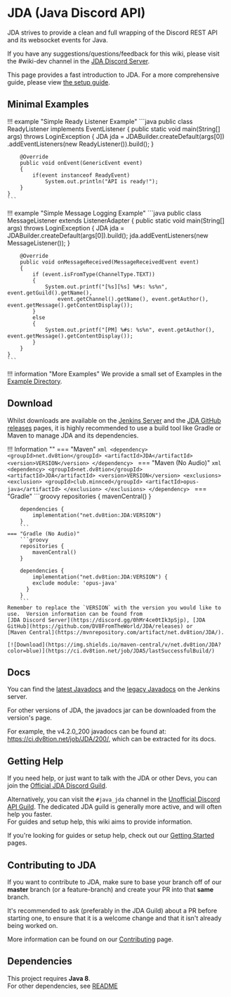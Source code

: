 # JDA (Java Discord API)
JDA strives to provide a clean and full wrapping of the Discord REST API and its websocket events for Java.

If you have any suggestions/questions/feedback for this wiki, please visit the #wiki-dev channel in the [JDA Discord Server](https://discord.gg/0hMr4ce0tIk3pSjp).

This page provides a fast introduction to JDA.  For a more comprehensive guide, please view [the setup guide](../using-jda/getting-started.md). 

## Minimal Examples
!!! example "Simple Ready Listener Example"
    ```java
    public class ReadyListener implements EventListener
    {
        public static void main(String[] args)
        throws LoginException
        {
            JDA jda = JDABuilder.createDefault(args[0])
                .addEventListeners(new ReadyListener()).build();
        }

        @Override
        public void onEvent(GenericEvent event)
        {
            if(event instanceof ReadyEvent)
                System.out.println("API is ready!");
        }
    }
    ```

!!! example "Simple Message Logging Example"
    ```java
    public class MessageListener extends ListenerAdapter
    {
        public static void main(String[] args)
        throws LoginException
        {
            JDA jda = JDABuilder.createDefault(args[0]).build();
            jda.addEventListeners(new MessageListener());
        }

        @Override
        public void onMessageReceived(MessageReceivedEvent event)
        {
            if (event.isFromType(ChannelType.TEXT))
            {
                System.out.printf("[%s][%s] %#s: %s%n", event.getGuild().getName(),
                    event.getChannel().getName(), event.getAuthor(), event.getMessage().getContentDisplay());
            }
            else
            {
                System.out.printf("[PM] %#s: %s%n", event.getAuthor(), event.getMessage().getContentDisplay());
            }
        }
    }
    ```
!!! information "More Examples"
    We provide a small set of Examples in the [Example Directory](https://github.com/DV8FromTheWorld/JDA/tree/master/src/examples/java).

## Download
Whilst downloads are available on the [Jenkins Server](https://ci.dv8tion.net/job/JDA5/) and the [JDA GitHub releases](https://github.com/DV8FromTheWorld/JDA/releases) pages, 
it is highly recommended to use a build tool like Gradle or Maven to manage JDA and its dependencies.

!!! Information ""
    === "Maven"
        ```xml
        <dependency>
          <groupId>net.dv8tion</groupId>
          <artifactId>JDA</artifactId>
          <version>VERSION</version>
        </dependency>
        ```
    === "Maven (No Audio)"
        ```xml
        <dependency>
          <groupId>net.dv8tion</groupId>
          <artifactId>JDA</artifactId>
          <version>VERSION</version>
          <exclusions>
            <exclusion>
              <groupId>club.minnced</groupId>
              <artifactId>opus-java</artifactId>
            </exclusion>
          </exclusions>
        </dependency>
        ```
    === "Gradle"
        ```groovy
        repositories {
            mavenCentral()
        }
        
        dependencies {
            implementation("net.dv8tion:JDA:VERSION")
        }
        ```
    === "Gradle (No Audio)"
        ```groovy
        repositories {
            mavenCentral()
        }
        
        dependencies {
            implementation("net.dv8tion:JDA:VERSION") {
            exclude module: 'opus-java'
          }
        }
        ```
    Remember to replace the `VERSION` with the version you would like to use.  Version information can be found from 
    [JDA Discord Server](https://discord.gg/0hMr4ce0tIk3pSjp), [JDA GitHub](https://github.com/DV8FromTheWorld/JDA/releases) or 
    [Maven Central](https://mvnrepository.com/artifact/net.dv8tion/JDA/).
    
    [![Download](https://img.shields.io/maven-central/v/net.dv8tion/JDA?color=blue)](https://ci.dv8tion.net/job/JDA5/lastSuccessfulBuild/)


## Docs
You can find the [latest Javadocs](https://ci.dv8tion.net/job/JDA5/javadoc/) and the [legacy Javadocs](https://ci.dv8tion.net/job/JDA/javadoc/) on the Jenkins server.

For other versions of JDA, the javadocs jar can be downloaded from the version's page.

For example, the v4.2.0_200 javadocs can be found at:
<https://ci.dv8tion.net/job/JDA/200/>, which can be extracted for its docs.

## Getting Help
If you need help, or just want to talk with the JDA or other Devs, you can join the [Official JDA Discord Guild](https://discord.gg/0hMr4ce0tIl3SLv5).

Alternatively, you can visit the `#java_jda` channel in the [Unofficial Discord API Guild](https://discord.gg/discord-api).
The dedicated JDA guild is generally more active, and will often help you faster.
<br>
For guides and setup help, this wiki aims to provide information.

If you're looking for guides or setup help, check out our [Getting Started](../using-jda/getting-started.md) pages.

## Contributing to JDA
If you want to contribute to JDA, make sure to base your branch off of our **master** branch (or a feature-branch)
and create your PR into that **same** branch.

It's recommended to ask (preferably in the JDA Guild) about a PR before starting one, to ensure that it is a welcome change and that it isn't already being worked on.

More information can be found on our [Contributing](../contributing/contributing.md) page.

## Dependencies
This project requires **Java 8**.<br>
For other dependencies, see [README](https://github.com/DV8FromTheWorld/JDA5/tree/master/README.md)
